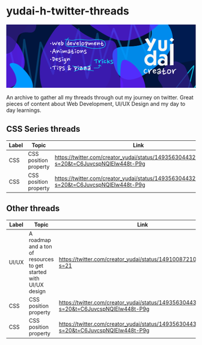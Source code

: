 # yudai-h-twitter-threads

![banner](https://github.com/Yudai-creator/Yudai-creator/blob/master/BANNER%20TWITTER.png)

An archive to gather all my threads through out my journey on twitter. Great pieces of content about Web Development, UI/UX Design and my day to day learnings.



## CSS Series threads

| Label         | Topic | Link|
| ------------- | ------------- |------------- |
| CSS           |CSS position property|https://twitter.com/creator_yudai/status/1493563044328357888?s=20&t=C6JuvcspNQIEIw448t-P9g|
| CSS           |CSS position property|https://twitter.com/creator_yudai/status/1493563044328357888?s=20&t=C6JuvcspNQIEIw448t-P9g|


## Other threads

| Label         | Topic | Link|
| ------------- | ------------- |------------- |
| UI/UX         |A roadmap and a ton of resources to get started with UI/UX design|https://twitter.com/creator_yudai/status/1491008721031475201?s=21|
| CSS           |CSS position property|https://twitter.com/creator_yudai/status/1493563044328357888?s=20&t=C6JuvcspNQIEIw448t-P9g|
| CSS           |CSS position property|https://twitter.com/creator_yudai/status/1493563044328357888?s=20&t=C6JuvcspNQIEIw448t-P9g|

